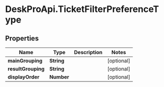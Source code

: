 # DeskProApi.TicketFilterPreferenceType

## Properties
Name | Type | Description | Notes
------------ | ------------- | ------------- | -------------
**mainGrouping** | **String** |  | [optional] 
**resultGrouping** | **String** |  | [optional] 
**displayOrder** | **Number** |  | [optional] 


